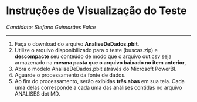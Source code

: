 # Instruções de Visualização do Teste
*Candidato: Stefano Guimarães Falce*


----------

1) Faça o download do arquivo **AnaliseDeDados.pbit**.
2) Utilize o arquivo disponibilizado para o teste (buscas.zip) e **descompacte** seu conteúdo de modo que o arquivo out.csv seja armazenado na **mesma pasta que o arquivo baixado no item anterior**,
3) Abra o modelo AnaliseDeDados.pbit através do Microsoft PowerBI.
4) Aguarde o processamento da fonte de dados.
5) Ao fim do processamento, serão exibidas **três abas** em sua tela. Cada uma delas corresponde a cada uma das análises contidas no arquivo ANALISES dot MD.